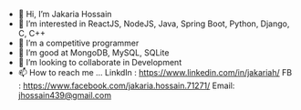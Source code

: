 - 👋 Hi, I’m Jakaria Hossain
- 👀 I’m interested in ReactJS, NodeJS, Java, Spring Boot, Python, Django, C, C++
- 🌱 I’m a competitive programmer
- 💞️ I’m good at MongoDB, MySQL, SQLite
- 💞️ I’m looking to collaborate in Development
- 📫 How to reach me ...
LinkdIn : https://www.linkedin.com/in/jakariah/
FB : https://www.facebook.com/jakaria.hossain.71271/
Email: jhossain439@gmail.com

<!---
jakaria98/jakaria98 is a ✨ special ✨ repository because its `README.md` (this file) appears on your GitHub profile.
You can click the Preview link to take a look at your changes.
--->
